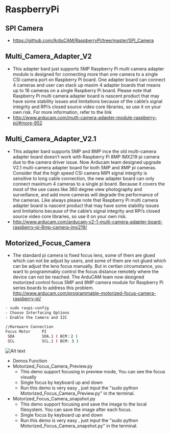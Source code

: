 # RaspberryPi
## SPI Camera
- https://github.com/ArduCAM/RaspberryPi/tree/master/SPI_Camera

## Multi_Camera_Adapter_V2
- This adapter bard just supports 5MP
Raspberry Pi multi camera adapter module is designed for connecting more than one camera to a single CSI camera port on Raspberry Pi board. One adapter board can connect 4 cameras and user can stack up maxim 4 adapter boards that means up to 16 cameras on a single Raspberry Pi board. Please note that Raspberry Pi multi camera adapter board is nascent product that may have some stability issues and limitations because of the cable’s signal integrity and RPi’s closed source video core libraries, so use it on your own risk.
For more information, refer to the link
- http://www.arducam.com/multi-camera-adapter-module-raspberry-pi/#more-952

## Multi_Camera_Adapter_V2.1
- This adapter bard supports 5MP and 8MP
ince the old multi-camera adapter board doesn’t work with Raspberry Pi 8MP IMX219 pi camera due to the camera driver issue. Now Arducam team designed upgrade V2.1 multi-camera adapter board for both 5MP and 8MP pi cameras. Consider that the high speed CSI camera MIPI signal integrity is sensitive to long cable connection, the new adapter board can only connect maximum 4 cameras to a single pi board. Because it covers the most of the use cases like 360 degree view photography and surveillance, and add more cameras will degrade the performance of the cameras. Like always please note that Raspberry Pi multi camera adapter board is nascent product that may have some stability issues and limitations because of the cable’s signal integrity and RPi’s closed source video core libraries, so use it on your own risk.
- http://www.arducam.com/arducam-v2-1-multi-camera-adapter-board-raspberry-pi-8mp-camera-imx219/

## Motorized_Focus_Camera
- The standard pi camera is fixed focus lens, some of them are glued which can not be adjust by users, and some of them are not glued which can be adjust the lens focus manually. But in certian circumstance, you want to programmably control the focus distance remotely where the device can not be reached. The ArduCAM team now designed motorized control focus 5MP and 8MP camera module for Raspberry Pi series boards to address this problem.
http://www.arducam.com/programmable-motorized-focus-camera-raspberry-pi/
```Bash
- sudo raspi-config
- Choose Interfacing Options
- Enable the Camera and I2C 
```
```Bash
//Hareware Connection
Focus Motor     PI
 SDA            SDA.1 ( BCM：2 )
 SCL            SCL.1 ( BCM: 3 )
```
![Alt text](https://github.com/ArduCAM/RaspberryPi/blob/master/data/Motorized_Focus_Camera.jpg)
- Demos Function
 - Motorized_Focus_Camera_Preview.py
   - This demo support focusing in preview mode, You can see the focus visually
   - Single focus by keyboard up and down
   - Run this demo is very easy , just input the "sudo python Motorized_Focus_Camera_Preview.py" in the terminal.
 - Motorized_Focus_Camera_snapshot.py
    - This demo support focusing and save the image to the local filesystem. You can save the image after each focus.
    - Single focus by keyboard up and down
    - Run this demo is very easy , just input the "sudo python Motorized_Focus_Camera_snapshot.py" in the terminal.
